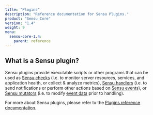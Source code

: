 ```yaml
---
title: "Plugins"
description: "Reference documentation for Sensu Plugins."
product: "Sensu Core"
version: "1.4"
weight: 9
menu:
  sensu-core-1.4:
    parent: reference
---
```


## What is a Sensu plugin?

Sensu plugins provide executable scripts or other programs that can be used as
[Sensu checks][1] (i.e. to monitor server resources, services, and application
health, or collect & analyze metrics), [Sensu handlers][2] (i.e. to send
notifications or perform other actions based on [Sensu events][3]), or [Sensu
mutators][3] (i.e. to modify [event data][4] prior to handling).

For more about Sensu plugins, please refer to the [Plugins reference documentation][5].

[1]:  ../checks
[2]:  ../handlers
[3]:  ../events#event-data
[4]:  ../mutators
[5]:  ../../../../plugins/latest/reference
